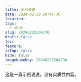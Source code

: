 ```yaml
---
title: 示例说说 
date: 2024-02-28 20:47:30
location: 
tags:
  - chat
slug: 20240228204730 
draft: false
toc: 
feature: 
isTop: false
hide: false
imageNameKey: 20240228204730
---
```

这是一篇示例说说，没有实质性内容。
